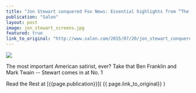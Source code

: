 ```yaml
---
title: "Jon Stewart conquered Fox News: Essential highlights from “The Daily Show’s” 16-years of truth-telling"
publication: "Salon"
layout: post
image: jon_stewart_screens.jpg
featured: true
link_to_original: "http://www.salon.com/2015/07/20/jon_stewart_conquered_fox_news_essential_highlights_from_the_daily_shows_16_years_of_truth_telling/"
---
```

![](/assets/img/{{page.image}})

The most important American satirist, ever? Take that Ben Franklin and Mark Twain -- Stewart comes in at No. 1

Read the Rest at [{{page.publication}}]( {{ page.link_to_original}} )

